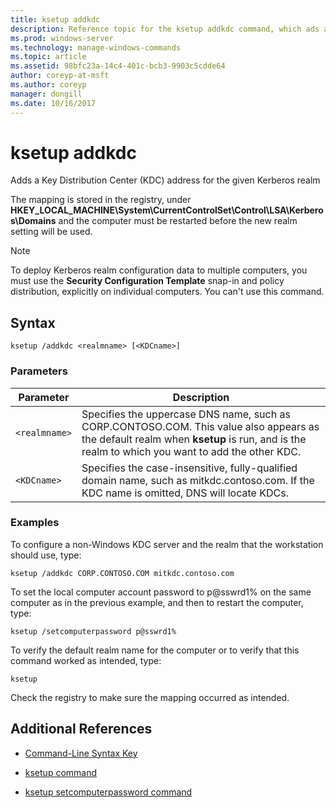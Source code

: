 ```yaml
---
title: ksetup addkdc
description: Reference topic for the ksetup addkdc command, which ads a Key Distribution Center (KDC) address for the given Kerberos realm.
ms.prod: windows-server
ms.technology: manage-windows-commands
ms.topic: article
ms.assetid: 98bfc23a-14c4-401c-bcb3-9903c5cdde64
author: coreyp-at-msft
ms.author: coreyp
manager: dongill
ms.date: 10/16/2017
---
```


# ksetup addkdc

Adds a Key Distribution Center (KDC) address for the given Kerberos realm

The mapping is stored in the registry, under **HKEY_LOCAL_MACHINE\System\CurrentControlSet\Control\LSA\Kerberos\Domains** and the computer must be restarted before the new realm setting will be used.

> [!NOTE]
> To deploy Kerberos realm configuration data to multiple computers, you must use the **Security Configuration Template** snap-in and policy distribution, explicitly on individual computers. You can't use this command.

## Syntax

```
ksetup /addkdc <realmname> [<KDCname>]
```

### Parameters

| Parameter | Description |
| --------- | ----------- |
| `<realmname>` | Specifies the uppercase DNS name, such as CORP.CONTOSO.COM. This value also appears as the default realm when **ksetup** is run, and is the realm to which you want to add the other KDC. |
| `<KDCname>` | Specifies the case-insensitive, fully-qualified domain name, such as mitkdc.contoso.com. If the KDC name is omitted, DNS will locate KDCs. |

### Examples

To configure a non-Windows KDC server and the realm that the workstation should use, type:

```
ksetup /addkdc CORP.CONTOSO.COM mitkdc.contoso.com
```

To set the local computer account password to p@sswrd1% on the same computer as in the previous example, and then to restart the computer, type:

```
ksetup /setcomputerpassword p@sswrd1%
```

To verify the default realm name for the computer or to verify that this command worked as intended, type:

```
ksetup
```
Check the registry to make sure the mapping occurred as intended.

## Additional References

- [Command-Line Syntax Key](command-line-syntax-key.md)

- [ksetup command](ksetup.md)

- [ksetup setcomputerpassword command](ksetup-setcomputerpassword.md)
